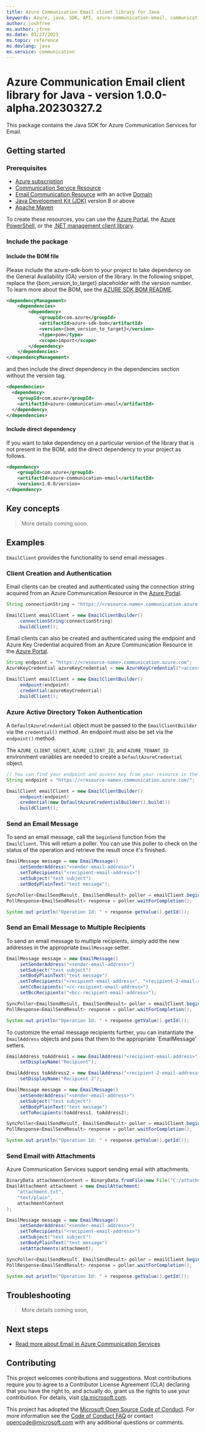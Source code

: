 ```yaml
---
title: Azure Communication Email client library for Java
keywords: Azure, java, SDK, API, azure-communication-email, communication
author: joshfree
ms.author: jfree
ms.date: 03/27/2023
ms.topic: reference
ms.devlang: java
ms.service: communication
---
```

# Azure Communication Email client library for Java - version 1.0.0-alpha.20230327.2 


This package contains the Java SDK for Azure Communication Services for Email.

## Getting started

### Prerequisites

- [Azure subscription][azure_sub]
- [Communication Service Resource][communication_resource_docs]
- [Email Communication Resource][email_resource_docs] with an active [Domain][domain_overview]
- [Java Development Kit (JDK)](/java/azure/jdk/?view=azure-java-stable) version 8 or above
- [Apache Maven](https://maven.apache.org/download.cgi)

To create these resources, you can use the [Azure Portal][communication_resource_create_portal], the [Azure PowerShell][communication_resource_create_power_shell], or the [.NET management client library][communication_resource_create_net].

### Include the package
#### Include the BOM file

Please include the azure-sdk-bom to your project to take dependency on the General Availability (GA) version of the library. In the following snippet, replace the {bom_version_to_target} placeholder with the version number.
To learn more about the BOM, see the [AZURE SDK BOM README](https://github.com/Azure/azure-sdk-for-java/blob/main/sdk/boms/azure-sdk-bom/README.md).

```xml
<dependencyManagement>
    <dependencies>
        <dependency>
            <groupId>com.azure</groupId>
            <artifactId>azure-sdk-bom</artifactId>
            <version>{bom_version_to_target}</version>
            <type>pom</type>
            <scope>import</scope>
        </dependency>
    </dependencies>
</dependencyManagement>
```

and then include the direct dependency in the dependencies section without the version tag.

```xml
<dependencies>
  <dependency>
    <groupId>com.azure</groupId>
    <artifactId>azure-communication-email</artifactId>
  </dependency>
</dependencies>
```

#### Include direct dependency
If you want to take dependency on a particular version of the library that is not present in the BOM,
add the direct dependency to your project as follows.

[//]: # ({x-version-update-start;com.azure:azure-communication-email;current})
```xml
<dependency>
    <groupId>com.azure</groupId>
    <artifactId>azure-communication-email</artifactId>
    <version>1.0.0/version>
</dependency>
```
[//]: # ({x-version-update-end})

## Key concepts
> More details coming soon.

## Examples

`EmailClient` provides the functionality to send email messages .

### Client Creation and Authentication

Email clients can be created and authenticated using the connection string acquired from an Azure Communication Resource in the [Azure Portal][azure_portal].

```java readme-sample-createEmailClientWithConnectionString
String connectionString = "https://<resource-name>.communication.azure.com/;<access-key>";

EmailClient emailClient = new EmailClientBuilder()
    .connectionString(connectionString)
    .buildClient();
```

Email clients can also be created and authenticated using the endpoint and Azure Key Credential acquired from an Azure Communication Resource in the [Azure Portal][azure_portal].

```java readme-sample-createEmailClientUsingAzureKeyCredential
String endpoint = "https://<resource-name>.communication.azure.com";
AzureKeyCredential azureKeyCredential = new AzureKeyCredential("<access-key>");

EmailClient emailClient = new EmailClientBuilder()
    .endpoint(endpoint)
    .credential(azureKeyCredential)
    .buildClient();
```

### Azure Active Directory Token Authentication
A `DefaultAzureCredential` object must be passed to the `EmailClientBuilder` via the `credential()` method. An endpoint must also be set via the `endpoint()` method.

The `AZURE_CLIENT_SECRET`, `AZURE_CLIENT_ID`, and `AZURE_TENANT_ID` environment variables are needed to create a `DefaultAzureCredential` object.

```java readme-sample-createEmailClientWithAAD
// You can find your endpoint and access key from your resource in the Azure Portal
String endpoint = "https://<resource-name>.communication.azure.com/";

EmailClient emailClient = new EmailClientBuilder()
    .endpoint(endpoint)
    .credential(new DefaultAzureCredentialBuilder().build())
    .buildClient();
```

### Send an Email Message

To send an email message, call the `beginSend` function from the `EmailClient`. This will return a poller. You can use this poller to check on the status of the operation and retrieve the result once it's finished.

```java readme-sample-sendEmailToSingleRecipient
EmailMessage message = new EmailMessage()
    .setSenderAddress("<sender-email-address>")
    .setToRecipients("<recipient-email-address>")
    .setSubject("test subject")
    .setBodyPlainText("test message");

SyncPoller<EmailSendResult, EmailSendResult> poller = emailClient.beginSend(message);
PollResponse<EmailSendResult> response = poller.waitForCompletion();

System.out.println("Operation Id: " + response.getValue().getId());
```

### Send an Email Message to Multiple Recipients

To send an email message to multiple recipients, simply add the new addresses in the appropriate `EmailMessage` setter.

```java readme-sample-sendEmailToMultipleRecipients
EmailMessage message = new EmailMessage()
    .setSenderAddress("<sender-email-address>")
    .setSubject("test subject")
    .setBodyPlainText("test message")
    .setToRecipients("<recipient-email-address>", "<recipient-2-email-address>")
    .setCcRecipients("<cc-recipient-email-address>")
    .setBccRecipients("<bcc-recipient-email-address>");

SyncPoller<EmailSendResult, EmailSendResult> poller = emailClient.beginSend(message);
PollResponse<EmailSendResult> response = poller.waitForCompletion();

System.out.println("Operation Id: " + response.getValue().getId());
```

To customize the email message recipients further, you can instantiate the `EmailAddress` objects and pass that them to the appropriate `EmailMessage' setters.

```java readme-sample-sendEmailToMultipleRecipientsWithOptions
EmailAddress toAddress1 = new EmailAddress("<recipient-email-address>")
    .setDisplayName("Recipient");

EmailAddress toAddress2 = new EmailAddress("<recipient-2-email-address>")
    .setDisplayName("Recipient 2");

EmailMessage message = new EmailMessage()
    .setSenderAddress("<sender-email-address>")
    .setSubject("test subject")
    .setBodyPlainText("test message")
    .setToRecipients(toAddress1, toAddress2);

SyncPoller<EmailSendResult, EmailSendResult> poller = emailClient.beginSend(message);
PollResponse<EmailSendResult> response = poller.waitForCompletion();

System.out.println("Operation Id: " + response.getValue().getId());
```

### Send Email with Attachments

Azure Communication Services support sending email with attachments.

```java readme-sample-sendEmailWithAttachment
BinaryData attachmentContent = BinaryData.fromFile(new File("C:/attachment.txt").toPath());
EmailAttachment attachment = new EmailAttachment(
    "attachment.txt",
    "text/plain",
    attachmentContent
);

EmailMessage message = new EmailMessage()
    .setSenderAddress("<sender-email-address>")
    .setToRecipients("<recipient-email-address>")
    .setSubject("test subject")
    .setBodyPlainText("test message")
    .setAttachments(attachment);

SyncPoller<EmailSendResult, EmailSendResult> poller = emailClient.beginSend(message);
PollResponse<EmailSendResult> response = poller.waitForCompletion();

System.out.println("Operation Id: " + response.getValue().getId());
```

## Troubleshooting
> More details coming soon,

## Next steps

- [Read more about Email in Azure Communication Services][nextsteps]

## Contributing

This project welcomes contributions and suggestions. Most contributions require you to agree to a Contributor License Agreement (CLA) declaring that you have the right to, and actually do, grant us the rights to use your contribution. For details, visit [cla.microsoft.com][cla].

This project has adopted the [Microsoft Open Source Code of Conduct][coc]. For more information see the [Code of Conduct FAQ][coc_faq] or contact [opencode@microsoft.com][coc_contact] with any additional questions or comments.

<!-- LINKS -->

[azure_sub]: https://azure.microsoft.com/free/dotnet/
[azure_portal]: https://portal.azure.com
[cla]: https://cla.microsoft.com
[coc]: https://opensource.microsoft.com/codeofconduct/
[coc_faq]: https://opensource.microsoft.com/codeofconduct/faq/
[coc_contact]: mailto:opencode@microsoft.com
[communication_resource_docs]: /azure/communication-services/quickstarts/create-communication-resource?tabs=windows&pivots=platform-azp
[email_resource_docs]: https://aka.ms/acsemail/createemailresource
[communication_resource_create_portal]: /azure/communication-services/quickstarts/create-communication-resource?tabs=windows&pivots=platform-azp
[communication_resource_create_power_shell]: /powershell/module/az.communication/new-azcommunicationservice
[communication_resource_create_net]: /azure/communication-services/quickstarts/create-communication-resource?tabs=windows&pivots=platform-net
[package]: https://www.nuget.org/packages/Azure.Communication.Common/
[product_docs]: https://aka.ms/acsemail/overview
[nextsteps]: https://aka.ms/acsemail/overview
[nuget]: https://www.nuget.org/
[source]: https://github.com/Azure/azure-sdk-for-net/tree/main/sdk/communication
[domain_overview]: https://aka.ms/acsemail/domainsoverview

